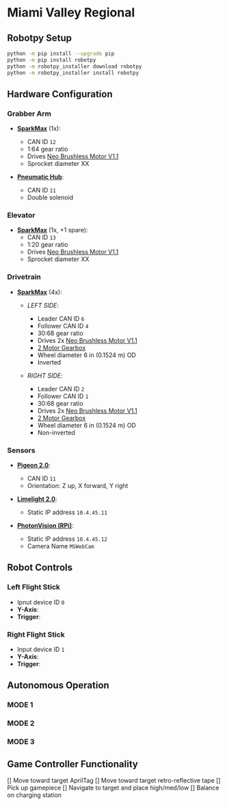 # Miami Valley Regional

## Robotpy Setup

```sh
python -m pip install --upgrade pip
python -m pip install robotpy
python -m robotpy_installer download robotpy
python -m robotpy_installer install robotpy
```

## Hardware Configuration

### Grabber Arm

- **[SparkMax](https://www.revrobotics.com/rev-11-2158/)** (1x):
  - CAN ID `12`
  - 1:64 gear ratio
  - Drives [Neo Brushless Motor V1.1](https://www.revrobotics.com/rev-21-1650/)
  - Sprocket diameter XX

- **[Pneumatic Hub](https://www.revrobotics.com/rev-11-1852/)**:
  - CAN ID `11`
  - Double solenoid

### Elevator

- **[SparkMax](https://www.revrobotics.com/rev-11-2158/)** (1x, +1 spare):
  - CAN ID `13`
  - 1:20 gear ratio
  - Drives [Neo Brushless Motor V1.1](https://www.revrobotics.com/rev-21-1650/)
  - Sprocket diameter XX

### Drivetrain

- **[SparkMax](https://www.revrobotics.com/rev-11-2158/)** (4x):
  - *LEFT SIDE*: 
    - Leader CAN ID `6`
    - Follower CAN ID `4`
    - 30:68 gear ratio
    - Drives 2x [Neo Brushless Motor V1.1](https://www.revrobotics.com/rev-21-1650/)
    - [2 Motor Gearbox](https://www.revrobotics.com/rev-21-2099/)
    - Wheel diameter 6 in (0.1524 m) OD
    - Inverted

  - *RIGHT SIDE*: 
    - Leader CAN ID `2`
    - Follower CAN ID `1`
    - 30:68 gear ratio
    - Drives 2x [Neo Brushless Motor V1.1](https://www.revrobotics.com/rev-21-1650/)
    - [2 Motor Gearbox](https://www.revrobotics.com/rev-21-2099/)
    - Wheel diameter 6 in (0.1524 m) OD
    - Non-inverted

### Sensors

- **[Pigeon 2.0](https://www.google.com/search?client=safari&rls=en&q=pigeon+2.0&ie=UTF-8&oe=UTF-8)**:
  - CAN ID `11`
  - Orientation: Z up, X forward, Y right

- **[Limelight 2.0](https://docs.limelightvision.io/en/latest/)**:
  - Static IP address `10.4.45.11`

- **[PhotonVision (RPi)](https://photonvision.org)**:
  - Static IP address `10.4.45.12`
  - Camera Name `MSWebCam`

## Robot Controls

### **Left Flight Stick**

- Ipnut device ID `0`
- **Y-Axis**:
- **Trigger**:

### **Right Flight Stick**

- Input device ID `1`
- **Y-Axis**:
- **Trigger**:

## Autonomous Operation

### **MODE 1**

### **MODE 2**

### **MODE 3**

## Game Controller Functionality

[] Move toward target AprilTag
[] Move toward target retro-reflective tape
[] Pick up gamepiece
[] Navigate to target and place high/med/low
[] Balance on charging station